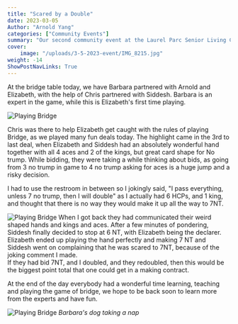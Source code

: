 ```yaml
---
title: "Scared by a Double"
date: 2023-03-05
Author: "Arnold Yang"
categories: ["Community Events"]
summary: "Our second community event at the Laurel Parc Senior Living Center. Dodged a grand slam bid today by saying too much."
cover:
    image: "/uploads/3-5-2023-event/IMG_8215.jpg"
weight: -14
ShowPostNavLinks: True
---
```


At the bridge table today, we have Barbara partnered with Arnold and Elizabeth, with the help of Chris partnered with Siddesh. Barbara is an expert in the game, while this is Elizabeth's first time playing.

![Playing Bridge](/uploads/3-5-2023-event/IMG_8216.jpg)

Chris was there to help Elizabeth get caught with the rules of playing Bridge, as we played many fun deals today. The highlight came in the 3rd to last deal, when Elizabeth and Siddesh had an absolutely wonderful hand together with all 4 aces and 2 of the kings, but great card shape for No trump. While bidding, they were taking a while thinking about bids, as going from 3 no trump in game to 4 no trump asking for aces is a huge jump and a risky decision.

I had to use the restroom in between so I jokingly said, "I pass everything, unless 7 no trump, then I will double" as I actually had 6 HCPs, and 1 king, and thought that there is no way they would make it up all the way to 7NT.

![Playing Bridge](/uploads/3-5-2023-event/IMG_8215.jpg)
When I got back they had communicated their weird shaped hands and kings and aces. After a few minutes of pondering, Siddesh finally decided to stop at 6 NT, with Elizabeth being the declarer. Elizabeth ended up playing the hand perfectly and making 7 NT and Siddesh went on complaining that he was scared to 7NT, because of the joking comment I made. \
If they had bid 7NT, and I doubled, and they redoubled, then this would be the biggest point total that one could get in a making contract.

At the end of the day everybody had a wonderful time learning, teaching and playing the game of bridge, we hope to be back soon to learn more from the experts and have fun.

![Playing Bridge](/uploads/3-5-2023-event/IMG_9412.jpg)
*Barbara's dog taking a nap*
